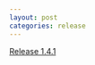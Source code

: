 ```yaml
---
layout: post
categories: release
---
```


[Release 1.4.1](https://github.com/stlab/libraries/releases/tag/v1.4.1)
